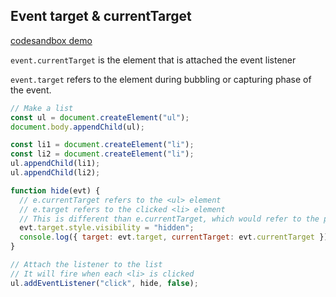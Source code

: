## Event target & currentTarget

[codesandbox demo](https://codesandbox.io/s/e-target-e-currenttarget-zqhw4?file=/src/index.js)

`event.currentTarget` is the element that is attached the event listener

`event.target` refers to the element during bubbling or capturing phase of the event.

```js
// Make a list
const ul = document.createElement("ul");
document.body.appendChild(ul);

const li1 = document.createElement("li");
const li2 = document.createElement("li");
ul.appendChild(li1);
ul.appendChild(li2);

function hide(evt) {
  // e.currentTarget refers to the <ul> element
  // e.target refers to the clicked <li> element
  // This is different than e.currentTarget, which would refer to the parent <ul> in this context
  evt.target.style.visibility = "hidden";
  console.log({ target: evt.target, currentTarget: evt.currentTarget });
}

// Attach the listener to the list
// It will fire when each <li> is clicked
ul.addEventListener("click", hide, false);
```
